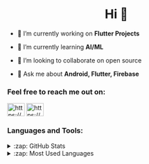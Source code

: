 <h1 align="center">Hi 👋</h1>
 
- 🔭 I’m currently working on **Flutter Projects**

- 🌱 I’m currently learning **AI/ML**

- 👯 I’m looking to collaborate on open source

- 💬 Ask me about **Android, Flutter, Firebase**


<h3 align="left">Feel free to reach me out on:</h3>
<p align="left">
<a href="https://www.linkedin.com/in/tejashbutani/" target="blank"><img align="center" src="https://cdn.jsdelivr.net/npm/simple-icons@3.0.1/icons/linkedin.svg" alt="https://www.linkedin.com/in/tejashbutani" height="30" width="40" /></a>
<a href="https://www.instagram.com/tejash_butani/" target="blank"><img align="center" src="https://cdn.jsdelivr.net/npm/simple-icons@3.0.1/icons/instagram.svg" alt="https://www.instagram.com/tejash_butani/" height="30" width="40" /></a>
</p>

<h3 align="left">Languages and Tools:</h3>

<details>
  <summary>:zap: GitHub Stats</summary>

  <img align="left" alt="Tejash's GitHub Stats" src="https://github-readme-stats.vercel.app/api?username=tejashbutani&show_icons=true&hide_border=true" />

</details>

<details>
  <summary>:zap: Most Used Languages</summary>

<img align="left" alt="Tejash's GitHub Top Languages" src="https://github-readme-stats.vercel.app/api/top-langs/?username=tejashbutani" />

</details>



